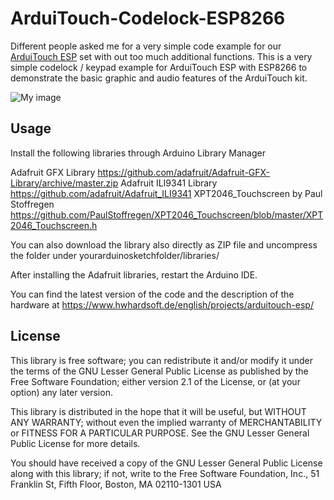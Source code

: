 # ArduiTouch-Codelock-ESP8266
Different people asked me for a very simple code example for our [ArduiTouch ESP](https://www.hwhardsoft.de/english/projects/arduitouch-esp/) set with out too much additional functions. This is a very simple codelock / keypad example for ArduiTouch ESP with ESP8266 to demonstrate the basic graphic and audio features of the ArduiTouch kit.

![My image](https://user-images.githubusercontent.com/3049858/67164235-93095c00-f378-11e9-956e-67034d070ee8.jpg)


## Usage

Install the following libraries through Arduino Library Manager

Adafruit GFX Library https://github.com/adafruit/Adafruit-GFX-Library/archive/master.zip 
Adafruit ILI9341 Library https://github.com/adafruit/Adafruit_ILI9341 
XPT2046_Touchscreen by Paul Stoffregen https://github.com/PaulStoffregen/XPT2046_Touchscreen/blob/master/XPT2046_Touchscreen.h 

You can also download the library also directly as ZIP file and uncompress the folder under yourarduinosketchfolder/libraries/

After installing the Adafruit libraries, restart the Arduino IDE.

You can find the latest version of the code and the description of the hardware at https://www.hwhardsoft.de/english/projects/arduitouch-esp/

## License

This library is free software; you can redistribute it and/or modify it under the terms of the GNU Lesser General Public License as published by the Free Software Foundation; either version 2.1 of the License, or (at your option) any later version.

This library is distributed in the hope that it will be useful, but WITHOUT ANY WARRANTY; without even the implied warranty of MERCHANTABILITY or FITNESS FOR A PARTICULAR PURPOSE. See the GNU Lesser General Public License for more details.

You should have received a copy of the GNU Lesser General Public License along with this library; if not, write to the Free Software Foundation, Inc., 51 Franklin St, Fifth Floor, Boston, MA 02110-1301 USA
